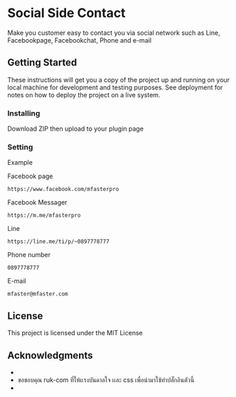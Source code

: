 # Social Side Contact


Make you customer easy to contact you via social network such as Line, Facebookpage, Facebookchat, Phone and e-mail 





## Getting Started

These instructions will get you a copy of the project up and running on your local machine for development and testing purposes. See deployment for notes on how to deploy the project on a live system.


### Installing

Download ZIP then upload to your plugin page 

### Setting

Example

Facebook page
```
https://www.facebook.com/mfasterpro
```

Facebook Messager
```
https://m.me/mfasterpro
```

Line
```
https://line.me/ti/p/~0897778777
```

Phone number
```
0897778777
```

E-mail
```
mfaster@mfaster.com
```

## License

This project is licensed under the MIT License 

## Acknowledgments

* 
* ขอขอบคุณ ruk-com ที่ให้เเรงบันดาลใจ เเละ css เพื่อนำมาใช้ทำปลั๊กอินตัวนี้
* 
